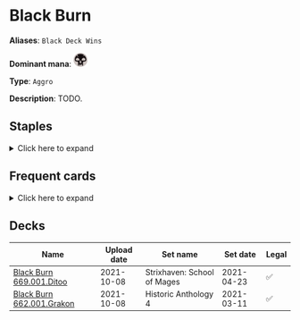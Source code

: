 # Black Burn

**Aliases**: `Black Deck Wins`

**Dominant mana**: <img src="../resources/images/mana/B.png" width="25"/>

**Type**: `Aggro`

**Description**: TODO.

## **Staples**

<details>
  <summary>Click here to expand</summary>
<a href="https://scryfall.com/card/ddk/57/bump-in-the-night"><img src="https://c1.scryfall.com/file/scryfall-cards/normal/front/3/2/320e394c-c8b1-42ad-91a5-6d57296f85ab.jpg?1592714563" width="300"/></a>
<a href="https://scryfall.com/card/znc/40/changeling-outcast"><img src="https://c1.scryfall.com/file/scryfall-cards/normal/front/0/d/0dc046ef-eeb9-4ef7-8cc5-172b7346355e.jpg?1604192992" width="300"/></a>
<a href="https://scryfall.com/card/thb/96/fruit-of-tizerus"><img src="https://c1.scryfall.com/file/scryfall-cards/normal/front/6/6/66e577a0-e5d7-4e6a-919c-d85c2ae819ce.jpg?1581479782" width="300"/></a>
<a href="https://scryfall.com/card/mor/68/morsel-theft"><img src="https://c1.scryfall.com/file/scryfall-cards/normal/front/c/a/cac48152-81c0-4cdc-8e3c-bfbe7b068b28.jpg?1562881395" width="300"/></a>
<a href="https://scryfall.com/card/cm2/77/sign-in-blood"><img src="https://c1.scryfall.com/file/scryfall-cards/normal/front/6/1/61388c28-9428-473c-973a-0a82b6b83d62.jpg?1562274085" width="300"/></a>
<a href="https://scryfall.com/card/eve/44/soul-reap"><img src="https://c1.scryfall.com/file/scryfall-cards/normal/front/e/2/e2a129e2-bed5-4ee7-b223-851452f72682.jpg?1562942827" width="300"/></a>
<a href="https://scryfall.com/card/m19/120/sovereigns-bite"><img src="https://c1.scryfall.com/file/scryfall-cards/normal/front/5/3/5326d251-bb91-4653-b1fa-44f14c4e0b88.jpg?1562302173" width="300"/></a>
<a href="https://scryfall.com/card/vma/143/tyrants-choice"><img src="https://c1.scryfall.com/file/scryfall-cards/normal/front/5/e/5ed37b1c-7377-40bd-ae98-7f5ce56156b1.jpg?1562914207" width="300"/></a>

</details>


## **Frequent cards**

<details>
  <summary>Click here to expand</summary>
<a href="https://scryfall.com/card/nph/61/geths-verdict"><img src="https://c1.scryfall.com/file/scryfall-cards/normal/front/7/a/7a20b5a2-8613-49ed-b5cc-7cae9d0e0850.jpg?1562878949" width="300"/></a>
<a href="https://scryfall.com/card/zen/93/guul-draz-vampire"><img src="https://c1.scryfall.com/file/scryfall-cards/normal/front/f/3/f3c92575-1c97-48bf-801b-22f34040cf9a.jpg?1562618316" width="300"/></a>
<a href="https://scryfall.com/card/kld/95/night-market-lookout"><img src="https://c1.scryfall.com/file/scryfall-cards/normal/front/4/e/4edb03b7-e5a2-4ba1-b0ec-bfbfeaa94efd.jpg?1576381799" width="300"/></a>
<a href="https://scryfall.com/card/cmr/330/perilous-myr"><img src="https://c1.scryfall.com/file/scryfall-cards/normal/front/5/a/5a15c8ef-04ad-4aab-a7f1-c7a90c10eb50.jpg?1608911609" width="300"/></a>
<a href="https://scryfall.com/card/mor/74/prickly-boggart"><img src="https://c1.scryfall.com/file/scryfall-cards/normal/front/5/5/55121b63-22a6-4923-82e9-c55f66742980.jpg?1562878564" width="300"/></a>
<a href="https://scryfall.com/card/iko/99/serrated-scorpion"><img src="https://c1.scryfall.com/file/scryfall-cards/normal/front/b/c/bc8f0242-35e1-4409-9321-56e742e8fef4.jpg?1591226960" width="300"/></a>
<a href="https://scryfall.com/card/khm/117/village-rites"><img src="https://c1.scryfall.com/file/scryfall-cards/normal/front/0/f/0fab9ee8-776a-48e5-b309-bcd381e67bf7.jpg?1621304677" width="300"/></a>

</details>


## **Decks**

| Name | Upload date | Set name | Set date | Legal |
| -----| ----------- | -------- | -------- | ----- |
| [Black Burn 669.001.Ditoo](https://www.mtggoldfish.com/deck/4351116) | 2021-10-08 | Strixhaven: School of Mages | 2021-04-23 | ✅ |
| [Black Burn 662.001.Grakon](https://www.mtggoldfish.com/deck/4351115) | 2021-10-08 | Historic Anthology 4 | 2021-03-11 | ✅ |


